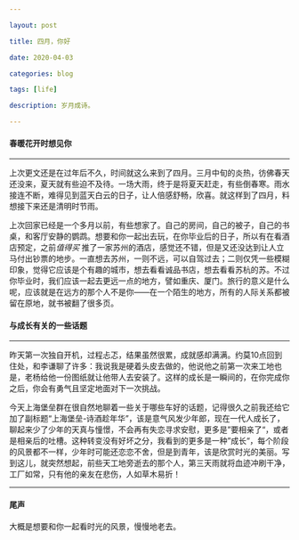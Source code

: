 ```yaml
---

layout: post

title: 四月，你好

date: 2020-04-03

categories: blog

tags: [life]

description: 岁月成诗。

---
```


#### 春暖花开时想见你

---

上次更文还是在过年后不久，时间就这么来到了四月。三月中旬的炎热，彷佛春天还没来，夏天就有些迫不及待。一场大雨，终于是将夏天赶走，有些倒春寒。雨水接连不断，难得见到蓝天白云的日子，让人倍感舒畅，欣喜。就这样到了四月，料想接下来还是清明时节雨。

上次回家已经是一个多月以前，有些想家了。自己的房间，自己的被子，自己的书桌，和客厅安静的鹦鹉。想要和你一起出去玩，在你毕业后的日子，所以有在看酒店预定，之前*值得买* 推了一家苏州的酒店，感觉还不错，但是又还没达到让人立马付出钞票的地步。一直想去苏州，一则不远，可以自驾过去；二则仅凭一些模糊印象，觉得它应该是个有趣的城市，想去看看诚品书店，想去看看苏杭的苏。不过你毕业时，我们应该一起去更远一点的地方，譬如重庆、厦门。旅行的意义是什么呢，应该就是在远方的那个人不是你——在一个陌生的地方，所有的人际关系都被留在原地，就书被翻了很多页。

#### 与成长有关的一些话题

---

昨天第一次独自开机，过程忐忑，结果虽然很累，成就感却满满。约莫10点回到住处，和李谦聊了许多：我说我是硬着头皮去做的，他说他之前第一次来工地也是，老杨给他一份图纸就让他带人去安装了。这样的成长是一瞬间的，在你完成你之后，你会有勇气且坚定地面对下一次挑战。

今天上海堡垒群在很自然地聊着一些关于哪些车好的话题，记得很久之前我还给它加了副标题“上海堡垒-诗酒趁年华”，该是意气风发少年郎，现在一代人成长了，聊起来少了少年的天真与憧憬，不会再有失恋寻求安慰，更多是”要相亲了“，或者是相亲后的吐槽。这种转变没有好坏之分，我看到的更多是一种”成长“，每个阶段的风景都不一样，少年时可能还恋恋不舍，但是到青年，该是欣赏时光的美丽。写到这儿，就突然想起，前些天工地旁逝去的那个人，第三天雨就将血迹冲刷干净，工厂如常，只有他的亲友在悲伤，人如草木易折！

---

#### 尾声

大概是想要和你一起看时光的风景，慢慢地老去。
